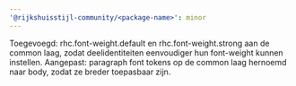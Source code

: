```yaml
---
'@rijkshuisstijl-community/<package-name>': minor
---
```


Toegevoegd: rhc.font-weight.default en rhc.font-weight.strong aan de common laag, zodat deelidentiteiten eenvoudiger hun font-weight kunnen instellen.
Aangepast: paragraph font tokens op de common laag hernoemd naar body, zodat ze breder toepasbaar zijn.
